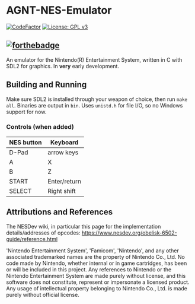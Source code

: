 # AGNT-NES-Emulator
[![CodeFactor](https://www.codefactor.io/repository/github/matt5981/agnt-nes-emulator/badge/main)](https://www.codefactor.io/repository/github/matt5981/agnt-nes-emulator/overview/main)
[![License: GPL v3](https://img.shields.io/badge/License-GPLv3-blue.svg)](https://www.gnu.org/licenses/gpl-3.0)

[![forthebadge](https://forthebadge.com/images/badges/contains-tasty-spaghetti-code.svg)](https://forthebadge.com)
-----
An emulator for the Nintendo(R) Entertainment System, written in C with SDL2 for graphics. In **very** early development.

## Building and Running
Make sure SDL2 is installed through your weapon of choice, then run `make all`. Binaries are output in `bin`. Uses `unistd.h` for file I/O, so no Windows support for now.
### Controls (when added)
| NES button | Keyboard |
|-|-|
| D-Pad | arrow keys |
| A | X |
| B | Z |
| START | Enter/return |
| SELECT | Right shift |

## Attributions and References
The NESDev wiki, in particular this page for the implementation details/addresses of opcodes: https://www.nesdev.org/obelisk-6502-guide/reference.html

'Nintendo Entertainment System', 'Famicom', 'Nintendo', and any other associated trademarked names are the property of Nintendo Co., Ltd. No code made by Nintendo, 
whether internal or in game cartridges, has been or will be included in this project. Any references to Nintendo or the Nintendo Entertainment System are made purely 
without license, and this software does not constitute, represent or impersonate a licensed product. Any usage of intellectual property belonging to Nintendo Co., Ltd. 
is made purely without official license.
